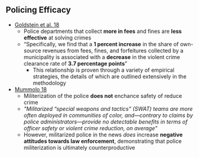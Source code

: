 ## Policing Efficacy

*   [Goldstein et al. 18](https://www.law.nyu.edu/sites/default/files/upload_documents/YOU_policing.pdf)
    *   Police departments that collect **more in fees** and fines are **less effective** at solving crimes
    *   “Specifically, we find that a **1 percent increase** in the share of own-source revenues from fees, fines, and forfeitures collected by a municipality is associated with a **decrease** in the violent crime clearance rate of **3.7 percentage points**”
        *   This relationship is proven through a variety of empirical strategies, the details of which are outlined extensively in the methodology
* [Mummolo 18](https://www.pnas.org/content/115/37/9181)
   * Militerization of the police **does not** enchance safety of reduce crime
   * *"Militarized “special weapons and tactics” (SWAT) teams are more often deployed in communities of color, and—contrary to claims by police administrators—provide no detectable benefits in terms of officer safety or violent crime reduction, on average"*
   * However, militarized police in the news *does* increase **negative attitudes towards law enforcement**, demonstrating that police militerization is ultimately counterproductive
